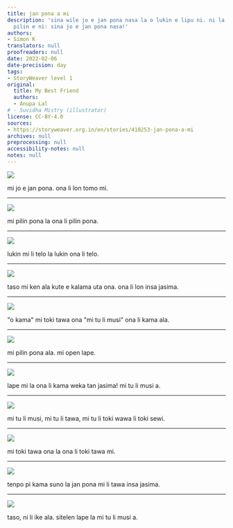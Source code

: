 ```yaml
---
title: jan pona a mi
description: 'sina wile jo e jan pona nasa la o lukin e lipu ni. ni la sina ken kama
  pilin e ni: sina jo e jan pona nasa!'
authors:
- Simon K
translators: null
proofreaders: null
date: 2022-02-06
date-precision: day
tags:
- StoryWeaver level 1
original:
  title: My Best Friend
  authors:
  - Anupa Lal
# - Suvidha Mistry (illustrator)
license: CC-BY-4.0
sources:
- https://storyweaver.org.in/en/stories/410253-jan-pona-a-mi
archives: null
preprocessing: null
accessibility-notes: null
notes: null
---
```


![](https://storage.googleapis.com/static.storyweaver.org.in/illustration_crops/12939/size7/26f3c562e8fcf285da64ace4885497a2.jpg)

mi jo e jan pona. ona li lon tomo mi.

---

![](https://storage.googleapis.com/static.storyweaver.org.in/illustration_crops/12940/size7/d07a196027366d86d218485a16115cef.jpg)

﻿mi pilin pona la ona li pilin pona.

---

![](https://storage.googleapis.com/static.storyweaver.org.in/illustration_crops/12941/size7/9968ed9b842685f573b114b9a2be8e6a.jpg)

﻿lukin mi li telo la lukin ona li telo.

---

![](https://storage.googleapis.com/static.storyweaver.org.in/illustration_crops/12942/size7/7f19ca3a7f4392ae1737ad6f7ba722e6.jpg)

﻿taso mi ken ala kute e kalama uta ona. ona li lon insa jasima.

---

![](https://storage.googleapis.com/static.storyweaver.org.in/illustration_crops/12943/size7/f77bed787eca6e623588fd4492456666.jpg)

﻿"o kama" mi toki tawa ona "mi tu li musi" ona li kama ala.

---

![](https://storage.googleapis.com/static.storyweaver.org.in/illustration_crops/12944/size7/0ab978d66dc04fbd958537accfaf3474.jpg)

﻿mi pilin pona ala. mi open lape.

---

![](https://storage.googleapis.com/static.storyweaver.org.in/illustration_crops/12945/size7/f2d91399e3710afc2ab72f1a4251ae1f.jpg)

﻿lape mi la ona li kama weka tan jasima! mi tu li musi a.

---

![](https://storage.googleapis.com/static.storyweaver.org.in/illustration_crops/12946/size7/99927082c4c7183837255183b81f106f.jpg)

﻿mi tu li musi, mi tu li tawa, mi tu li toki wawa li toki sewi.

---

![](https://storage.googleapis.com/static.storyweaver.org.in/illustration_crops/12947/size7/193694c2078e2b794802233069bfca43.jpg)

﻿mi toki tawa ona la ona li toki tawa mi.

---

![](https://storage.googleapis.com/static.storyweaver.org.in/illustration_crops/12948/size7/2fdc1d0c194d45e607462e4a77a7b9b4.jpg)

﻿tenpo pi kama suno la jan pona mi li tawa insa jasima.

---

![](https://storage.googleapis.com/static.storyweaver.org.in/illustration_crops/12949/size7/e6d48b6c13538e56e67d69f9f907c03e.jpg)

﻿taso, ni li ike ala. sitelen lape la mi tu li musi a.
